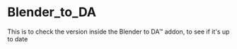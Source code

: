 # Blender_to_DA
This is to check the version inside the Blender to DA™ addon, to see if it's up to date
